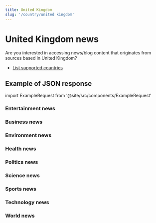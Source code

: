 ```yaml
---
title: United Kingdom
slug: '/country/united kingdom'
---
```


# United Kingdom news

Are you interested in accessing news/blog content that originates from sources based in United Kingdom?

- [List supported countries](/get-articles/countries)

## Example of JSON response

import ExampleRequest from '@site/src/components/ExampleRequest'

### Entertainment news
<ExampleRequest url="https://apitube.io/v1/news/articles?limit=2&category=news/Arts_and_Entertainment&country=gb"></ExampleRequest>

### Business news
<ExampleRequest url="https://apitube.io/v1/news/articles?limit=2&category=news/Business&country=gb"></ExampleRequest>

### Environment news
<ExampleRequest url="https://apitube.io/v1/news/articles?limit=2&category=news/Environment&country=gb"></ExampleRequest>

### Health news
<ExampleRequest url="https://apitube.io/v1/news/articles?limit=2&category=news/Health&country=gb"></ExampleRequest>

### Politics news
<ExampleRequest url="https://apitube.io/v1/news/articles?limit=2&category=news/Politics&country=gb"></ExampleRequest>

### Science news
<ExampleRequest url="https://apitube.io/v1/news/articles?limit=2&category=news/Science&country=gb"></ExampleRequest>

### Sports news
<ExampleRequest url="https://apitube.io/v1/news/articles?limit=2&category=news/Sports&country=gb"></ExampleRequest>

### Technology news
<ExampleRequest url="https://apitube.io/v1/news/articles?limit=2&category=news/Technology&country=gb"></ExampleRequest>

### World news
<ExampleRequest url="https://apitube.io/v1/news/articles?limit=2&category=news/World&country=gb"></ExampleRequest>
